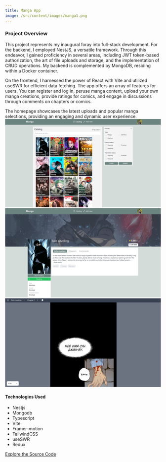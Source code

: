 ```yaml
---
title: Manga App
image: /src/content/images/manga1.png
---
```


### Project Overview

This project represents my inaugural foray into full-stack development. For the backend, I employed NestJS, a versatile framework. Through this endeavor, I gained proficiency in several areas, including JWT token-based authorization, the art of file uploads and storage, and the implementation of CRUD operations. My backend is complemented by MongoDB, residing within a Docker container.

On the frontend, I harnessed the power of React with Vite and utilized useSWR for efficient data fetching. The app offers an array of features for users. You can register and log in, peruse manga content, upload your own manga creations, provide ratings for comics, and engage in discussions through comments on chapters or comics.

The homepage showcases the latest uploads and popular manga selections, providing an engaging and dynamic user experience.
![Image Alt Text](../images/manga2.png)
![Image Alt Text](../images/manga3.png)
![Image Alt Text](../images/manga4.png)

#### Technologies Used

- Nestjs
- Mongodb
- Typescript
- Vite
- Framer-motion
- TailwindCSS
- useSWR
- Redux

[Explore the Source Code](https://github.com/iufb/shop.ing)
